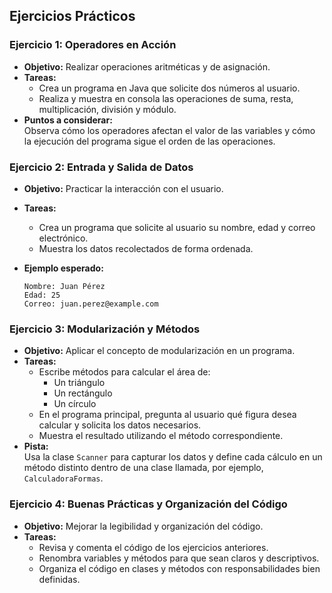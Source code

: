## Ejercicios Prácticos

### Ejercicio 1: Operadores en Acción

- **Objetivo:** Realizar operaciones aritméticas y de asignación.
- **Tareas:**
  - Crea un programa en Java que solicite dos números al usuario.
  - Realiza y muestra en consola las operaciones de suma, resta, multiplicación, división y módulo.
- **Puntos a considerar:**  
  Observa cómo los operadores afectan el valor de las variables y cómo la ejecución del programa sigue el orden de las operaciones.

### Ejercicio 2: Entrada y Salida de Datos

- **Objetivo:** Practicar la interacción con el usuario.

- **Tareas:**

  - Crea un programa que solicite al usuario su nombre, edad y correo electrónico.
  - Muestra los datos recolectados de forma ordenada.

- **Ejemplo esperado:**

  ```
  Nombre: Juan Pérez
  Edad: 25
  Correo: juan.perez@example.com
  ```

### Ejercicio 3: Modularización y Métodos

- **Objetivo:** Aplicar el concepto de modularización en un programa.
- **Tareas:**
  - Escribe métodos para calcular el área de:
    - Un triángulo
    - Un rectángulo
    - Un círculo
  - En el programa principal, pregunta al usuario qué figura desea calcular y solicita los datos necesarios.
  - Muestra el resultado utilizando el método correspondiente.
- **Pista:**  
  Usa la clase `Scanner` para capturar los datos y define cada cálculo en un método distinto dentro de una clase llamada, por ejemplo, `CalculadoraFormas`.

### Ejercicio 4: Buenas Prácticas y Organización del Código

- **Objetivo:** Mejorar la legibilidad y organización del código.
- **Tareas:**
  - Revisa y comenta el código de los ejercicios anteriores.
  - Renombra variables y métodos para que sean claros y descriptivos.
  - Organiza el código en clases y métodos con responsabilidades bien definidas.